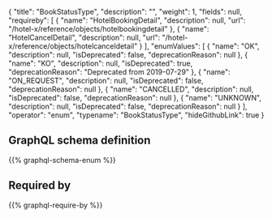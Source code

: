 {
  "title": "BookStatusType",
  "description": "",
  "weight": 1,
  "fields": null,
  "requireby": [
    {
      "name": "HotelBookingDetail",
      "description": null,
      "url": "/hotel-x/reference/objects/hotelbookingdetail"
    },
    {
      "name": "HotelCancelDetail",
      "description": null,
      "url": "/hotel-x/reference/objects/hotelcanceldetail"
    }
  ],
  "enumValues": [
    {
      "name": "OK",
      "description": null,
      "isDeprecated": false,
      "deprecationReason": null
    },
    {
      "name": "KO",
      "description": null,
      "isDeprecated": true,
      "deprecationReason": "Deprecated from 2019-07-29"
    },
    {
      "name": "ON_REQUEST",
      "description": null,
      "isDeprecated": false,
      "deprecationReason": null
    },
    {
      "name": "CANCELLED",
      "description": null,
      "isDeprecated": false,
      "deprecationReason": null
    },
    {
      "name": "UNKNOWN",
      "description": null,
      "isDeprecated": false,
      "deprecationReason": null
    }
  ],
  "operator": "enum",
  "typename": "BookStatusType",
  "hideGithubLink": true
}
## GraphQL schema definition

{{% graphql-schema-enum %}}

## Required by

{{% graphql-require-by %}}
